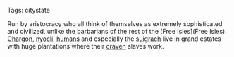 Tags: citystate

Run by aristocracy who all think of themselves as extremely sophisticated and civilized, unlike the barbarians of the rest of the [Free Isles](Free Isles). [Chargon](Chargon), [nyocli](Nyocli), [humans](Humans) and especially the [suigrach](Suigrach) live in grand estates with huge plantations where their [craven](Craven) slaves work.
